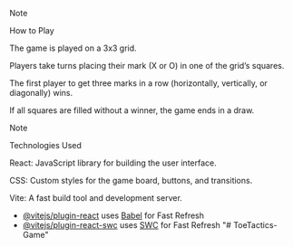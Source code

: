 > [!NOTE]
> How to Play

The game is played on a 3x3 grid.

Players take turns placing their mark (X or O) in one of the grid’s squares.

The first player to get three marks in a row (horizontally, vertically, or diagonally) wins.

If all squares are filled without a winner, the game ends in a draw.


> [!NOTE]
> Technologies Used


React: JavaScript library for building the user interface.

CSS: Custom styles for the game board, buttons, and transitions.

Vite: A fast build tool and development server.


> 
- [@vitejs/plugin-react](https://github.com/vitejs/vite-plugin-react/blob/main/packages/plugin-react/README.md) uses [Babel](https://babeljs.io/) for Fast Refresh
- [@vitejs/plugin-react-swc](https://github.com/vitejs/vite-plugin-react-swc) uses [SWC](https://swc.rs/) for Fast Refresh
"# ToeTactics-Game" 
